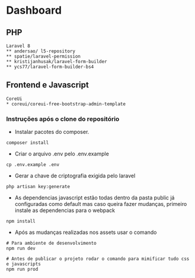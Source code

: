 # Dashboard

## PHP
    Laravel 8
    ** andersao/ l5-repository
    ** spatie/laravel-permission
    ** kristijanhusak/laravel-form-builder
    ** ycs77/laravel-form-builder-bs4
    
## Frontend e Javascript
    CoreUi
    * coreui/coreui-free-bootstrap-admin-template


### Instruções após o clone do repositório
    
* Instalar pacotes do composer.
```shell
composer install
```

* Criar o arquivo .env pelo .env.example
```shell
cp .env.example .env
```

* Gerar a chave de criptografia exigida pelo laravel
```shell
php artisan key:generate
```

* As dependencias javascript estão todas dentro da pasta public 
  já configuradas como default mas caso queira fazer mudanças, primeiro 
  instale as dependencias para o webpack

```shell
npm install
```

* Após as mudanças realizadas nos assets usar o comando
```shell
# Para ambiente de desenvolvimento
npm run dev 
```
```shell
# Antes de publicar o projeto rodar o comando para mimificar tudo css e javascripts
npm run prod 
```

